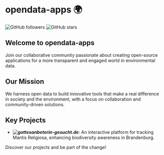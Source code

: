 # opendata-apps 🌍

![GitHub followers](https://img.shields.io/github/followers/opendata-apps?style=social) ![GitHub stars](https://img.shields.io/github/stars/opendata-apps?style=social)

## Welcome to opendata-apps
Join our collaborative community passionate about creating open-source applications for a more transparent and engaged world in environmental data.

## Our Mission
We harness open data to build innovative tools that make a real difference in society and the environment, with a focus on collaboration and community-driven solutions.

## Key Projects
- ***![gottesanbeterin-gesucht.de](https://gottesanbeterin-gesucht.de)***: An interactive platform for tracking Mantis Religiosa, enhancing biodiversity awareness in Brandenburg.

Discover our projects and be part of the change!
